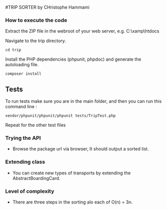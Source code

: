 #TRIP SORTER by CHristophe Hammami

### How to execute the code

Extract the ZIP file in the webroot of your web server, e.g. C:\xamp\htdocs

Navigate to the trip directory.
```
cd trip
```

Install the PHP dependencies (phpunit, phpdoc) and generate the autoloading file.

```
composer install
```

## Tests
To run tests make sure you are in the main folder, and then you can run this command line :

```
vendor/phpunit/phpunit/phpunit tests/TripTest.php
```

Repeat for the other test files


### Trying the API
* Browse the package url via browser, It should output a sorted list.

### Extending class
* You can create new types of transports by extending the AbstractBoardingCard.

### Level of complexity
* There are three steps in the sorting alo each of O(n) = 3n.
